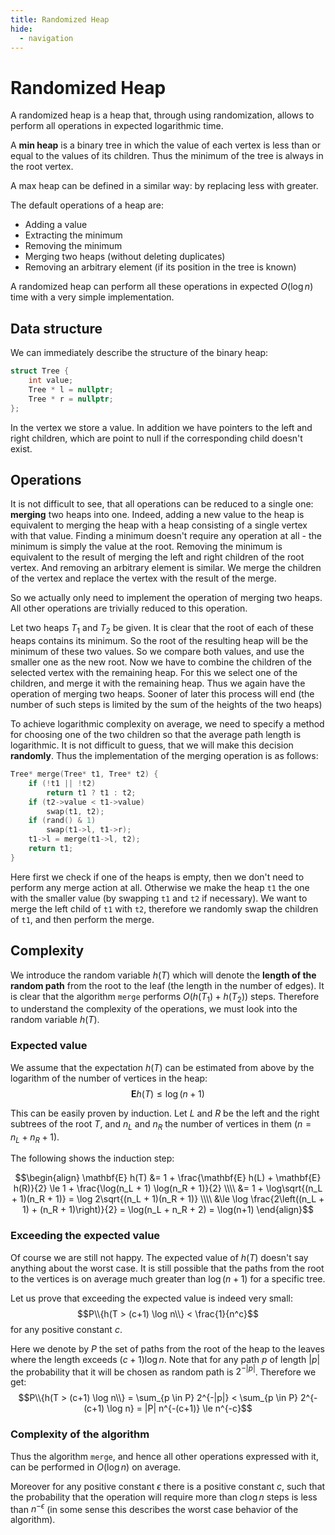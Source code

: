 ```yaml
---
title: Randomized Heap 
hide:
  - navigation
---
```

# Randomized Heap

A randomized heap is a heap that, through using randomization, allows to perform all operations in expected logarithmic time.

A **min heap** is a binary tree in which the value of each vertex is less than or equal to the values of its children.
Thus the minimum of the tree is always in the root vertex.

A max heap can be defined in a similar way: by replacing less with greater.

The default operations of a heap are:

- Adding a value
- Extracting the minimum
- Removing the minimum
- Merging two heaps (without deleting duplicates)
- Removing an arbitrary element (if its position in the tree is known)

A randomized heap can perform all these operations in expected $O(\log n)$ time with a very simple implementation.

## Data structure

We can immediately describe the structure of the binary heap:

```cpp randomized_heap_structure
struct Tree {
    int value;
    Tree * l = nullptr;
    Tree * r = nullptr;
};
```

In the vertex we store a value.
In addition we have pointers to the left and right children, which are point to null if the corresponding child doesn't exist.

## Operations

It is not difficult to see, that all operations can be reduced to a single one: **merging** two heaps into one.
Indeed, adding a new value to the heap is equivalent to merging the heap with a heap consisting of a single vertex with that value. 
Finding a minimum doesn't require any operation at all - the minimum is simply the value at the root.
Removing the minimum is equivalent to the result of merging the left and right children of the root vertex.
And removing an arbitrary element is similar.
We merge the children of the vertex and replace the vertex with the result of the merge.

So we actually only need to implement the operation of merging two heaps.
All other operations are trivially reduced to this operation.

Let two heaps $T_1$ and $T_2$ be given.
It is clear that the root of each of these heaps contains its minimum.
So the root of the resulting heap will be the minimum of these two values.
So we compare both values, and use the smaller one as the new root.
Now we have to combine the children of the selected vertex with the remaining heap.
For this we select one of the children, and merge it with the remaining heap.
Thus we again have the operation of merging two heaps.
Sooner of later this process will end (the number of such steps is limited by the sum of the heights of the two heaps)

To achieve logarithmic complexity on average, we need to specify a method for choosing one of the two children so that the average path length is logarithmic.
It is not difficult to guess, that we will make this decision **randomly**.
Thus the implementation of the merging operation is as follows:

```cpp randomized_heap_merge
Tree* merge(Tree* t1, Tree* t2) {
    if (!t1 || !t2)
        return t1 ? t1 : t2;
    if (t2->value < t1->value)
        swap(t1, t2);
    if (rand() & 1)
        swap(t1->l, t1->r);
    t1->l = merge(t1->l, t2);
    return t1;
}
```

Here first we check if one of the heaps is empty, then we don't need to perform any merge action at all.
Otherwise we make the heap `t1` the one with the smaller value (by swapping `t1` and `t2` if necessary).
We want to merge the left child of `t1` with `t2`, therefore we randomly swap the children of `t1`, and then perform the merge.

## Complexity

We introduce the random variable $h(T)$ which will denote the **length of the random path** from the root to the leaf (the length in the number of edges).
It is clear that the algorithm `merge` performs $O(h(T_1) + h(T_2))$ steps.
Therefore to understand the complexity of the operations, we must look into the random variable $h(T)$.

### Expected value

We assume that the expectation $h(T)$ can be estimated from above by the logarithm of the number of vertices in the heap:
$$\mathbf{E} h(T) \le \log(n+1)$$

This can be easily proven by induction.
Let $L$ and $R$ be the left and the right subtrees of the root $T$, and $n_L$ and $n_R$ the number of vertices in them ($n = n_L + n_R + 1$).

The following shows the induction step:

$$\begin{align}
\mathbf{E} h(T) &= 1 + \frac{\mathbf{E} h(L) + \mathbf{E} h(R)}{2} 
\le 1 + \frac{\log(n_L + 1) \log(n_R + 1)}{2} \\\\
&= 1 + \log\sqrt{(n_L + 1)(n_R + 1)} = \log 2\sqrt{(n_L + 1)(n_R + 1)} \\\\
&\le \log \frac{2\left((n_L + 1) + (n_R + 1)\right)}{2} = \log(n_L + n_R + 2) = \log(n+1)
\end{align}$$

### Exceeding the expected value

Of course we are still not happy.
The expected value of $h(T)$ doesn't say anything about the worst case.
It is still possible that the paths from the root to the vertices is on average much greater than $\log(n + 1)$ for a specific tree.

Let us prove that exceeding the expected value is indeed very small:
$$P\\{h(T > (c+1) \log n\\} < \frac{1}{n^c}$$
for any positive constant $c$.

Here we denote by $P$ the set of paths from the root of the heap to the leaves where the length exceeds $(c+1) \log n$.
Note that for any path $p$ of length $|p|$ the probability that it will be chosen as random path is $2^{-|p|}$.
Therefore we get:
$$P\\{h(T > (c+1) \log n\\} = \sum_{p \in P} 2^{-|p|} < \sum_{p \in P} 2^{-(c+1) \log n} = |P| n^{-(c+1)} \le n^{-c}$$

### Complexity of the algorithm

Thus the algorithm `merge`, and hence all other operations expressed with it, can be performed in $O(\log n)$ on average.

Moreover for any positive constant $\epsilon$ there is a positive constant $c$, such that the probability that the operation will require more than $c \log n$ steps is less than $n^{-\epsilon}$ (in some sense this describes the worst case behavior of the algorithm).
